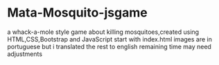 # Mata-Mosquito-jsgame
a whack-a-mole style game about killing mosquitoes,created using HTML,CSS,Bootstrap and JavaScript 
start with index.html
images are in portuguese but i translated the rest to english
remaining time may need adjustments
